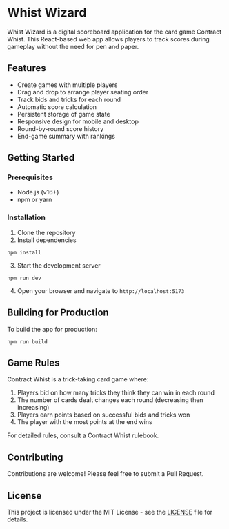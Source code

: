 # Whist Wizard

Whist Wizard is a digital scoreboard application for the card game Contract Whist. This React-based web app allows players to track scores during gameplay without the need for pen and paper.

## Features

- Create games with multiple players
- Drag and drop to arrange player seating order
- Track bids and tricks for each round
- Automatic score calculation
- Persistent storage of game state
- Responsive design for mobile and desktop
- Round-by-round score history
- End-game summary with rankings

## Getting Started

### Prerequisites

- Node.js (v16+)
- npm or yarn

### Installation

1. Clone the repository
2. Install dependencies

```
npm install
```

3. Start the development server

```
npm run dev
```

4. Open your browser and navigate to `http://localhost:5173`

## Building for Production

To build the app for production:

```
npm run build
```

## Game Rules

Contract Whist is a trick-taking card game where:

1. Players bid on how many tricks they think they can win in each round
2. The number of cards dealt changes each round (decreasing then increasing)
3. Players earn points based on successful bids and tricks won
4. The player with the most points at the end wins

For detailed rules, consult a Contract Whist rulebook.

## Contributing

Contributions are welcome! Please feel free to submit a Pull Request.

## License

This project is licensed under the MIT License - see the [LICENSE](LICENSE) file for details.
